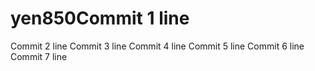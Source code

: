 # yen850Commit 1 line
Commit 2 line
Commit 3 line
Commit 4 line
Commit 5 line
Commit 6 line
Commit 7 line
